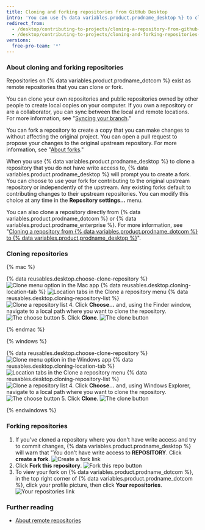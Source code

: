 ```yaml
---
title: Cloning and forking repositories from GitHub Desktop
intro: 'You can use {% data variables.product.prodname_desktop %} to clone and fork repositories that exist on {% data variables.product.prodname_dotcom %}.'
redirect_from:
  - /desktop/contributing-to-projects/cloning-a-repository-from-github-desktop
  - /desktop/contributing-to-projects/cloning-and-forking-repositories-from-github-desktop
versions:
  free-pro-team: '*'
---
```


### About cloning and forking repositories
Repositories on {% data variables.product.prodname_dotcom %} exist as remote repositories that you can clone or fork.

You can clone your own repositories and public repositories owned by other people to create local copies on your computer. If you own a repository or are a collaborator, you can sync between the local and remote locations. For more information, see "[Syncing your branch](/desktop/contributing-and-collaborating-using-github-desktop/syncing-your-branch)."

You can fork a repository to create a copy that you can make changes to without affecting the original project. You can open a pull request to propose your changes to the original upstream repository. For more information, see "[About forks](/github/collaborating-with-issues-and-pull-requests/about-forks)."

When you use {% data variables.product.prodname_desktop %} to clone a repository that you do not have write access to, {% data variables.product.prodname_desktop %} will prompt you to create a fork. You can choose to use your fork for contributing to the original upstream repository or independently of the upstream. Any existing forks default to contributing changes to their upstream repositories. You can modify this choice at any time in the **Repository settings...** menu.

You can also clone a repository directly from {% data variables.product.prodname_dotcom %} or {% data variables.product.prodname_enterprise %}. For more information, see "[Cloning a repository from {% data variables.product.prodname_dotcom %} to {% data variables.product.prodname_desktop %}](/desktop/guides/contributing-to-projects/cloning-a-repository-from-github-to-github-desktop/)".

### Cloning repositories
{% mac %}

{% data reusables.desktop.choose-clone-repository %}
  ![Clone menu option in the Mac app](/assets/images/help/desktop/clone-file-menu-mac.png)
{% data reusables.desktop.cloning-location-tab %}
  ![Location tabs in the Clone a repository menu](/assets/images/help/desktop/choose-repository-location-mac.png)
{% data reusables.desktop.cloning-repository-list %}  
  ![Clone a repository list](/assets/images/help/desktop/clone-a-repository-list-mac.png)
4. Click **Choose...** and, using the Finder window, navigate to a local path where you want to clone the repository.
![The choose button](/assets/images/help/desktop/clone-choose-button-mac.png)
5. Click **Clone**.
![The clone button](/assets/images/help/desktop/clone-button-mac.png)

{% endmac %}

{% windows %}

{% data reusables.desktop.choose-clone-repository %}
  ![Clone menu option in the Windows app](/assets/images/help/desktop/clone-file-menu-windows.png)
{% data reusables.desktop.cloning-location-tab %}
  ![Location tabs in the Clone a repository menu](/assets/images/help/desktop/choose-repository-location-win.png)
{% data reusables.desktop.cloning-repository-list %}     
  ![Clone a repository list](/assets/images/help/desktop/clone-a-repository-list-win.png)
4. Click **Choose...** and, using Windows Explorer, navigate to a local path where you want to clone the repository.
![The choose button](/assets/images/help/desktop/clone-choose-button-win.png)
5. Click **Clone**.
![The clone button](/assets/images/help/desktop/clone-button-win.png)

{% endwindows %}

### Forking repositories

1. If you've cloned a repository where you don't have write access and try to commit changes, {% data variables.product.prodname_desktop %} will warn that "You don't have write access to **REPOSITORY**. Click **create a fork**.
![Create a fork link](/assets/images/help/desktop/create-a-fork.png)
3. Click **Fork this repository**.
![Fork this repo button](/assets/images/help/desktop/fork-this-repo-button.png)
4. To view your fork on {% data variables.product.prodname_dotcom %}, in the top right corner of {% data variables.product.prodname_dotcom %}, click your profile picture, then click **Your repositories**.
![Your repositories link](/assets/images/help/profile/your-repositories.png)

### Further reading
- [About remote repositories](/github/using-git/about-remote-repositories)
